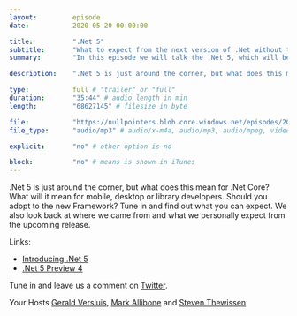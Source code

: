 ```yaml
---
layout:         episode
date: 			2020-05-20 00:00:00

title: 			".Net 5"
subtitle: 		"What to expect from the next version of .Net without the core."
summary: 		"In this episode we will talk the .Net 5, which will be released later this year. How did we get hear, what will it mean and also some war stories from the past."

description: 	".Net 5 is just around the corner, but what does this mean for .Net Core? What will it mean for mobile, desktop or library developers. Should you adopt to the new Framework? Tune in and find out what you can expect. We also look back at where we came from and what we personally expect from the upcoming release."

type:			full # "trailer" or "full"
duration: 		"35:44" # audio length in min
length: 		"68627145" # filesize in byte

file: 			"https://nullpointers.blob.core.windows.net/episodes/20200513_00_dotNET5.mp3"
file_type: 		"audio/mp3" # audio/x-m4a, audio/mp3, audio/mpeg, video/quicktime, video/mp4, video/x-m4v, application/pdf, and document/x-epub

explicit: 		"no" # other option is no

block: 			"no" # means is shown in iTunes
---
```


.Net 5 is just around the corner, but what does this mean for .Net Core? What will it mean for mobile, desktop or library developers. Should you adopt to the new Framework? Tune in and find out what you can expect. We also look back at where we came from and what we personally expect from the upcoming release.

Links:
* [Introducing .Net 5](https://devblogs.microsoft.com/dotnet/introducing-net-5/)
* [.Net 5 Preview 4](https://devblogs.microsoft.com/dotnet/announcing-net-5-preview-4-and-our-journey-to-one-net/)

Tune in and leave us a comment on [Twitter](https://twitter.com/nullpointersio).

Your Hosts [Gerald Versluis](https://twitter.com/jfversluis), [Mark Allibone](https://twitter.com/mallibone) and [Steven Thewissen](https://twitter.com/devnl).